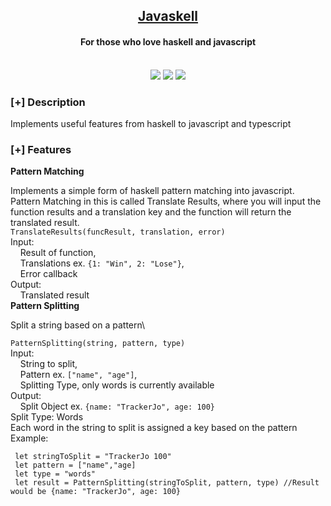 <h2 align="center"><u>Javaskell</u></h2>

<h4 align="center"> For those who love haskell and javascript </h4>

<p align="center">
<br>
    <img src="https://img.shields.io/badge/Open%20Source-Yes-orange?style=flat-square">
    <img src="https://img.shields.io/badge/Made%20In-USA-green?style=flat-square">
    <img src="https://img.shields.io/badge/Written%20In-Typescript and Javascript-blue?style=flat-square">
</p>

### [+] Description
Implements useful features from haskell to javascript and typescript

### [+] Features
**Pattern Matching**

Implements a simple form of haskell pattern matching into javascript.\
Pattern Matching in this is called Translate Results, where you will input the function results and a translation key and the function will return the translated result. 
<br />
`TranslateResults(funcResult, translation, error)`\
Input:
<br />
    Result of function,
<br />
    Translations ex. `{1: "Win", 2: "Lose"}`,
<br />
    Error callback
<br />
Output:
<br />
    Translated result
          <br />
**Pattern Splitting**

Split a string based on a pattern\

`PatternSplitting(string, pattern, type)`\
Input:
<br />
    String to split,
<br />
    Pattern ex. `["name", "age"]`,
<br />
    Splitting Type, only words is currently available
<br />
Output:
<br />
    Split Object ex. `{name: "TrackerJo", age: 100}`\
Split Type: Words\
Each word in the string to split is assigned a key based on the pattern\
Example:
```
 let stringToSplit = "TrackerJo 100"
 let pattern = ["name","age]
 let type = "words"
 let result = PatternSplitting(stringToSplit, pattern, type) //Result would be {name: "TrackerJo", age: 100}
